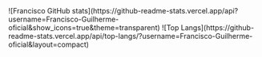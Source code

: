 <div>
![Francisco GitHub stats](https://github-readme-stats.vercel.app/api?username=Francisco-Guilherme-oficial&show_icons=true&theme=transparent)
![Top Langs](https://github-readme-stats.vercel.app/api/top-langs/?username=Francisco-Guilherme-oficial&layout=compact)
</div>
